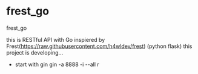 # frest_go
frest_go

this is RESTful API with Go inspiered by Frest(https://raw.githubusercontent.com/h4wldev/frest) (python flask)
this project is developing...
	
* start with gin
gin -a 8888  -i --all r


